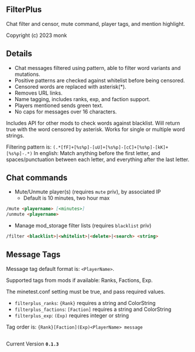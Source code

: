 FilterPlus
----------
Chat filter and censor, mute command, player tags, and mention highlight.

Copyright (c) 2023 monk

Details
-------
- Chat messages filtered using pattern, able to filter word variants and mutations.
- Positive patterns are checked against whitelist before being censored.
- Censored words are replaced with asterisk(*).
- Removes URL links.
- Name tagging, includes ranks, exp, and faction support.
- Players mentioned sends green text.
- No caps for messages over 16 characters.

Includes API for other mods to check words against blacklist. Will return true with the word censored by asterisk. Works for single or multiple word strings.

Filtering pattern is: `(.*[fF]+[%s%p]-[uU]+[%s%p]-[cC]+[%s%p]-[kK]+[%s%p]-.*)`
In english: Match anything before the first letter, and spaces/punctuation between each letter, and everything after the last letter.

Chat commands
-------------
- Mute/Unmute player(s) (requires `mute` priv), by associated IP
  - Default is 10 minutes, two hour max
```md
/mute <playername> [<minutes>]
/unmute <playername>
```
- Manage mod_storage filter lists (requires `blacklist` priv)
```md
/filter <blacklist>|<whitelist>|<delete>|<search> <string>
```

Message Tags
------------
Message tag default format is: `<PlayerName>`.

Supported tags from mods if available: Ranks, Factions, Exp.

The minetest.conf setting must be true, and pass required values.

- `filterplus_ranks`: `{Rank}` requires a string and ColorString
- `filterplus_factions`: `[Faction]` requires a string and ColorString 
- `filterplus_exp`: `(Exp)` requires integer or string

Tag order is: `{Rank}[Faction](Exp)<PlayerName> message`
##
Current Version **`0.1.3`**